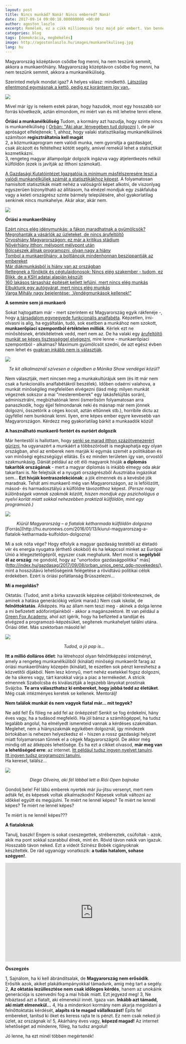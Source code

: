 ```yaml
---
layout: post
title: Nincs munkád? Naná! Nincs embered? Naná!
date: 2017-09-14 09:00:18.000000000 +00:00
author: agoston_laszlo
excerpt: Remélem, ez a cikk milliomossá tesz majd pár embert. Van benne egy tuti tipp legalábbis. Magyarország az a hely, ahol se munkaerő nincs, se munkahely, mégis azt hazudják, hogy erősödünk. Olvasd el, mire gondolok és mi a javaslatom!
categories: blog
tags: [demokrácia, megbékélés]
image: http://agostonlaszlo.hu/images/munkanelkuliseg.jpg
lang: hu
---
```

Magyarország középtávon csődbe fog menni, ha nem teszünk semmit, akkora a munkaerőhiány. 
Magyarország középtávon csődbe fog menni, ha nem teszünk semmit, akkora a munkanélküliség.

Szerinted melyik mondat igaz? A helyes válasz: mindkettő. [Látszólag ellentmond egymásnak a kettő, pedig ez korántsem így van.](http://index.hu/gazdasag/allas/2015/11/02/munkaero_mobilitas/). 

![](http://agostonlaszlo.hu/images/munkanelkuliseg.jpg)

Mivel már így is nekem estek páran, hogy hazudok, most egy hosszabb sor forrás következik, aztán elmondom, mi miért van és mit lehetne tenni ellene.

**Óriási a munkanélküliség**
Tudom, a kormány azt hazudja, hogy szinte nincs is munkanélküliség ( [Orbán: "Aki akar, lényegében tud dolgozni](http://24.hu/fn/gazdasag/2017/01/13/orban-viktor-aki-akar-lenyegeben-tud-dolgozni/) ), de pár apróságot elfelejtenek: 
1, ahhoz, hogy valaki statisztikailag munkanélkülinek számítson **regisztráltatnia kell magát** <br />
2, a közmunkaprogram nem valódi munka, nem gyorsítja a gazdaságot, csak álcázott és feltételhez kötött segély, amivel remekül lehet a statisztikát kozmetikázni.<br />
3, rengeteg magyar állampolgár dolgozik ingázva vagy átjelentkezés nélkül külföldön (ezek is javítják az itthoni számokat).

[A Gazdasági Kutatóintézet Igazgatója is minimum másfélszeresére teszi a valódi munkanélküliek számát a statisztikákhoz képest](http://www.origo.hu/gazdasag/20160330-a-9-szazalekot-is-eleri-a-munkanelkuliseg-a-gki-szerint.html). A folyamatosan hamisított statisztikák miatt nehéz a valóságról képet alkotni, de viszonlyag egyszerűen bizonyítható az állításom, ha elnézel mondjuk egy zsákfaluba vagy a keleti országrész szinte bármely településére, ahol gyakorlatilag senkinek nincs munkahelye. Akár akar, akár nem.

![](http://agostonlaszlo.hu/images/koldus.jpg)

**Óriási a munkaerőhiány**

[Ezért nincs elég idénymunkás: a fákon maradhatnak a gyümölcsök?](https://www.penzcentrum.hu/karrier/ezert_nincs_eleg_idenymunkas_a_fakon_maradhatnak_a_gyumolcsok.1045650.html)<br />
[Megrohanták a vásárlók az üzleteket, de nincs árufeltöltő](http://168ora.hu/megrohantak-vasarlok-az-uzleteket-de-nincs-arufeltolto/)<br />
[Orvoshiány Magyarországon: ez már a kritikus stádium](http://hvg.hu/hetilap/2017.21/201721_betoltetlen_praxisok_afogaszok_kivonulnak_ajozsefvarosbol)<br />
[Nővérhiány itthon: mélypont mélypont után](http://mandiner.hu/cikk/20170118_noverhiany_itthon_melypont_melypont_utan_munkaerohiany_riport)<br />
[Bölcsészek állnak programozni, olyan nagy a hiány](http://eduline.hu/felnottkepzes/2016/9/12/Bolcseszek_allnak_programozni_oly_nagy_a_hi_4KTMI5)<br />
[Tombol a munkaerőhiány, a boltláncok mindenhonnan beszippantják az embereket](http://24.hu/fn/gazdasag/2017/07/01/tombol-a-munkaerohiany-a-boltlancok-mindenhonnan-beszippantjak-az-embereket/)<br />
[Már diákmunkásból is hiány van az országban](http://24.hu/fn/uzleti-tippek/2017/06/05/mar-diakmunkasbol-is-hiany-van-az-orszagban/)<br />
[Rettegnek a főnökök és cégtulajdonosok: Nincs elég szakember - tudom, ez Blikk, de a KSH adatai alapján készült](http://www.blikk.hu/aktualis/belfold/rettegnek-a-fonokok-es-cegtulajdonosok-nincs-eleg-szakember/dshp09w)<br />
[160 lakásos társasház építését kellett lefújni, mert nincs elég munkás](http://hvg.hu/gazdasag/20170913_160_lakasos_tarsashaz_epiteset_kellett_lefujni_mert_nincs_eleg_munkas)<br />
[Elbuktunk egy autógyárat, mert nincs elég munkás](http://hvg.hu/gazdasag/20160804_Elbuktunk_egy_autogyarat_mert_nincs_eleg_munkas_varga_mihaly_interju_figyelo)<br />
[Varga Mihály nagy bejelentése: „Vendégmunkások kellenek!”](http://valasz.hu/uzlet/varga-mihaly-nagy-bejelentese-vendegmunkasok-kellenek-120385)


**A semmire sem jó munkaerő**

Sokat hajtogattam már - mert szerintem ez Magyarország egyik rákfenéje -, hogy [a társadalom egynegyede funkcionális analfabéta](http://hvg.hu/itthon/20080908_funkcionalis_analfabetizmus_steklacs_iras). Képzetlen, írni-olvasni is alig, ha egyáltalán, tudó, sok esetben a munkához nem szokott, **munkaerőpiaci szempontból értéktelen milliók**. Kérlek ezt ne minősítésnek, értékítéletnek vedd, mert nem az. De ha valaki egy [árufeltöltő munkát se képes tisztességgel elvégezni](http://168ora.hu/megrohantak-vasarlok-az-uzleteket-de-nincs-arufeltolto/), mire lenne - munkaerőpiaci szempontból - alkalmas? Maximum gyümölcsöt szedni, de azt egész évben nem lehet és [gyakran inkább nem is választják](http://168ora.hu/megrohantak-vasarlok-az-uzleteket-de-nincs-arufeltolto/).

![](http://agostonlaszlo.hu/images/monikashow.jpg)
<center><em>Te kit alkalmaznál szívesen a cégedben a Mónika Show vendégei közül?</em></center>

Nem választják, mert nincsen meg a munkakultúrájuk sem (és itt már nem csak a funkcionális analfabétákról beszélek). Időben odaérni valahova, a munkát minőségileg megfelelően elvégezni (lásd még: milyen munkát végeznek sokszor a mai "mesteremberek" egy lakásfelújítás során), adminisztrálni, megbízhatónak lenni (ismerősöm folyamatosan arra panaszkodik, hogy éjjel felmondanak neki és másnap már nem jönnek dolgozni, összetörik a céges kocsit, aztán eltűnnek stb.), horribile dictu az ügyféllel nem bunkónak lenni. Ilyen, erre képes ember egyre kevesebb van Magyarországon. Kérdezz meg gyakorlatilag bárkit a munkaadók közül!

**A használható munkaerő fontért és euróért dolgozik**

Már hentestől is hallottam, hogy [senki se marad itthon százötvenezerért gürizni](https://www.vg.hu/gazdasag/ot-eve-nem-akart-ilyen-sok-magyar-fiatal-kulfoldon-dolgozni-487022/), ha ugyanazért a munkáért a többszörösét is megkaphatja egy olyan országban, ahol az emberek nem marják ki egymás szemét a politikában és van minőségi egészségügyi ellátás. És ez minden területen így van, orvostól szakmunkásig. Dániát például az ott élő magyarok hívják **a diplomás takarítók országának** - mert a magyar diplomás is inkább elmegy oda akár takarítani is. Ne felejtsük el a nyugati országrészből Ausztriába ingázókat sem... **Ezt hívják kontraszelekciónak**: a jók elmennek és a kevésbé jók maradnak. Tehát ami munkaerő még van Magyarországon, az is lefölözött, másod- és harmadosztályú a külföldre távozotthoz képest. *(Persze nagy különbségek vannak szakmák között, hiszen mondjuk egy pszichológus a nyelvi korlát miatt sokkal nehezebben praktizál külföldön, mint egy programozó.)*

![](http://agostonlaszlo.hu/images/fiatalokeuropaban.jpg)
<center><em>Kiürül Magyarország – a fiatalok kétharmada külföldön dolgozna</em></center>
[Forrás](http://hu.euronews.com/2016/01/13/kiurul-magyarorszag-a-fiatalok-ketharmada-kulfoldon-dolgozna)

Mi a sok nóta vége? Hogy elfolyik a magyar gazdaság testéből az életadó vér és energia nyugatra (érthető okokból) és ha lekapcsol minket az Európai Unió a lélegeztetőgépről, egyszer csak meghalunk. Mert most is **segélyből él az ország**: ne gondold, hogy az "unortodox gazdaságpolitika" más](http://index.hu/gazdasag/2017/09/08/orban_unios_penz_gdp-novekedes/), mint a hosszútávú lehetőségeink felégetése a rövidtávú politikai célok érdekében. Ezért is óriási pofátlanság Brüsszelezni...

**Mi a megoldás?**

Oktatás. (Tudod, amit a birka szavazók képzése céljából tönkretesznek, de aminek a hatása generációkig velünk marad.) Nem csak iskolai, de **felnőttoktatás**. Átképzés. Ha az állam nem teszi meg - akinek a dolga lenne a mi befizetett adóforintjainkból - akkor a magánszektoré. Itt van például a [Green Fox Academy](https://www.greenfoxacademy.com/), ahol azt ígérik, hogy ha befizeted a tandíjat és elvégzed a programozó-képzésüket, segítenek munkahelyet találni utána. Óriási ötlet. Más szektorban másold le!

![](http://agostonlaszlo.hu/images/felnottoktatas.jpg)
<center><em>Tudod, a jó pap is...</em></center>

**Itt a millió dolláros ötlet**: ha létrehozol olyan felnőttképzési intézményt, amely a rengeteg munkanélküliből (kínálat) minőségi munkaerőt farag az óriási munkaerőhiány közepén (kínálat), te eszetlen sok pénzt kereshetsz a közvetítői díjakból. Nem lesz könnyű, mert nehéz esetekkel fogsz dolgozni, de ha sikeres vagy, tárt karokkal várja a piac a termékedet. A stricik elmennek Szabolcsba és kiválasztják a legszebb lányokat prostinak Svájcba. **Te arra választhatsz ki embereket, hogy jobbá tedd az életüket**. Még csak intézményes keretek se kellenek. Mentorálj!

**Nem találok munkát és nem vagyok fiatal már... mit tegyek?**

Ne add fel! És főleg ne add fel az önképzést! Senkit se fog érdekelni, hány éves vagy, ha a tudásod megfelelő. Ha jól bánsz a számítógéppel, ha tudsz legalább angolul, ha elmélyedt ismereteid vannak a kérdéses szakmában. Meglehet, nem a hiányszakmák egyikében dolgoznál, így mindezek birtokában is nehezen helyezkedsz el - hiszen a rossz gazdasági helyzet miatt folyamarosan tűnnek el a cégek Magyarországról. De akkor még mindig ott az átképzés lehetősége. És ha ezt a cikket olvasod, **már meg van a lehetőséged erre**: az internet. 
[Itt például tudsz ingyen nyelvet tanulni](https://hu.duolingo.com/). <br />[Itt ingyen tudsz programozni tanulni.](https://www.w3schools.com/)<br />
Ha keresel, találsz...

![](http://agostonlaszlo.hu/images/diego.jpg)
<center><em>Diego Oliveira, aki fél lábbal lett a Riói Open bajnoka</em></center>

Gondolj bele! Fél lábú emberek nyertek már jiu-jitsu versenyt, mert nem adták fel, és képesek voltak alkalmazkodni! Képesek voltak változni az időkkel együtt és megújulni. Te miért ne lennél képes? Te miért ne lennél képes?  Te miért ne lennél képes? 

Te miért is ne lennél képes???

**A fiataloknak**

Tanulj, baszki! Engem is sokat cseszegettek, strébereztek, csúfoltak - azok, akik ma pont sokkal szarabbul élnek, mint én. Rövid távon nekik van igazuk. Hosszabb távon neked. Ezt a videót Színész Bobék cigányoknak készítették. De rád ugyanúgy vonatkozik: **a tudás hatalom, sohase szégyen!**.
<iframe width="560" height="315" src="https://www.youtube.com/embed/m46y9dR7lLI?rel=0&amp;start=5" frameborder="0" allowfullscreen></iframe>

**Összegzés**

1, Sajnálom, ha ki kell ábrándítsalak, de **Magyarország nem erősödik**. Erősítik azok, akiket plakátkampányokkal támadunk, amíg még tart a segély.
2, **Az oktatás lezüllesztése nem csak időleges kérdés**, hanem az unokáink generációja is szenvedni fog a mai hibák miatt. Ezt jegyezd meg!
3, Ne hibáztasd azt a fiatalt, aki elmenekül innét. Igaza van. **Inkább azt támadd, aki miatt elmenekül...**
4, Ha a mindenkori kormány nem akarja megoldani a felnőttoktatás kérdését, **alapíts rá te magad vállalkozást!** Építs fel embereket, tanítsd ki őket és keress rajta te is pénzt. Ez nem csak neked jó üzlet, az országnak is!
5, Akárhány éves vagy, **képezd magad!** Az internet lehetőséget ad mindenre, főleg, ha tudsz angolul!

Jó lenne, ha ezt minél többen megértenék!
